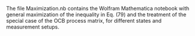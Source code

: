 The file Maximization.nb contains the Wolfram Mathematica notebook with general maximization of the inequality in Eq. (79) and the treatment of the special case of the OCB process matrix, for different states and measurement setups.

